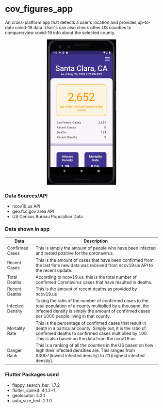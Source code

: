 # cov_figures_app

An cross-platform app that detects a user's location and provides up-to-date covid-19 data. User's can also check other US counties to compare/view covid-19 info about the selected county.

<p align="center">
  <img src="https://github.com/itodotimothy6/cov_figures_app/blob/master/Cov-Figures-Demo.gif">
</p>


### Data Sources/API
* ncov19.us API
* geo.fcc.gov area API
* US Census Bureau Population Data  


### Data shown in app
Data | Description 
---------------------------| ------------------------------
Confirmed Cases | This is simply the amount of people who have been infected and tested positive for the coronavirus.
Recent Cases | This is the amount of cases that have been confirmed from the last time new data was received from ncov19.us API to the recent update.
Total Deaths | According to ncov19.us, this is the total number of confirmed Coronavirus cases that have resulted in deaths.
Recent Deaths| This is the amount of recent deaths as provided by ncov19.us
Infected Density | Taking the ratio of the number of confirmed cases to the total population of a county multiplied by a thousand, the infected density is simply the amount of confirmed cases per 1000 people living in that county.
Mortality Rate | This is the percentage of confirmed cases that result in death in a particular county. Simply put, it is the ratio of confirmed deaths to confirmed cases multiplied by 100. This is also based on the data from the ncov19.us. 
Danger Rank | This is a ranking of all the counties in the US based on how high their infected densities are. This ranges from #3007(lowest infected density)  to #1(highest infected density).


### Flutter Packages used
* flappy_search_bar: 1.7.2
* flutter_spinkit: 4.1.2+1
* geolocator: 5.3.1
* auto_size_text: 2.1.0
